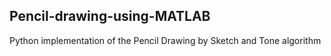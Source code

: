 ## Pencil-drawing-using-MATLAB
Python implementation of the Pencil Drawing by Sketch and Tone algorithm
